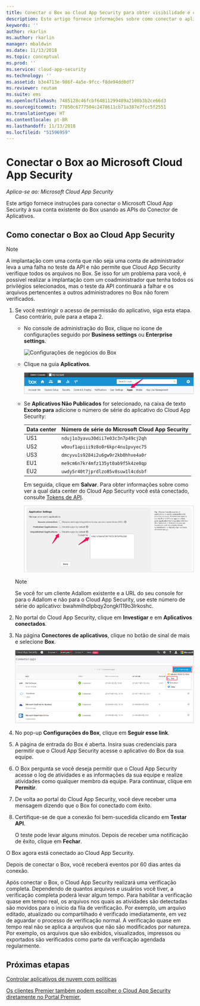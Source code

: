 ```yaml
---
title: Conectar o Box ao Cloud App Security para obter visibilidade e controle de uso | Microsoft Docs
description: Este artigo fornece informações sobre como conectar o aplicativo Box ao Cloud App Security usando o conector de API.
keywords: ''
author: rkarlin
ms.author: rkarlin
manager: mbaldwin
ms.date: 11/13/2018
ms.topic: conceptual
ms.prod: ''
ms.service: cloud-app-security
ms.technology: ''
ms.assetid: b3e4713e-986f-4a5e-9fcc-f8de94dd0df7
ms.reviewer: reutam
ms.suite: ems
ms.openlocfilehash: 7485128c46fcbf64811299489a2108b3b2ce66d3
ms.sourcegitcommit: 77850c6777504c2478611cb71a387e7fcc5f2551
ms.translationtype: HT
ms.contentlocale: pt-BR
ms.lasthandoff: 11/13/2018
ms.locfileid: "51596959"
---
```

# <a name="connect-box-to-microsoft-cloud-app-security"></a>Conectar o Box ao Microsoft Cloud App Security

*Aplica-se ao: Microsoft Cloud App Security*

Este artigo fornece instruções para conectar o Microsoft Cloud App Security à sua conta existente do Box usando as APIs do Conector de Aplicativos.  
  
## <a name="how-to-connect-box-to-cloud-app-security"></a>Como conectar o Box ao Cloud App Security  
  
> [!NOTE]  
>  A implantação com uma conta que não seja uma conta de administrador leva a uma falha no teste da API e não permite que Cloud App Security verifique todos os arquivos no Box. Se isso for um problema para você, é possível realizar a implantação com um coadministrador que tenha todos os privilégios selecionados, mas o teste da API continuará a falhar e os arquivos pertencentes a outros administradores no Box não forem verificados.  
  
1.  Se você restringir o acesso de permissão do aplicativo, siga esta etapa. Caso contrário, pule para a etapa 2.  
  
    -   No console de administração do Box, clique no ícone de configurações seguido por **Business settings** ou **Enterprise settings**.  
  
         ![Configurações de negócios do Box](./media/box-business-settings.png "box business settings")  
  
    -   Clique na guia **Aplicativos**.  
  
         ![Aplicativos do Box](./media/box-apps.png "box apps")  
  
    -   Se **Aplicativos Não Publicados** for selecionado, na caixa de texto **Exceto para** adicione o número de série do aplicativo do Cloud App Security:
     
         |Data center|Número de série do Microsoft Cloud App Security|
         |----|----|    
         |US1| `nduj1o3yavu30dii7e03c3n7p49cj2qh`|
         |US2|`w0ouf1apiii9z8o0r6kpr4nu1pvyec75`|
         |US3|`dmcyvu1s9284i2u6gw9r2kb0hhve4a0r`|
         |EU1|`me9cm6n7kr4mfz135yt0ab9f5k4ze8qp`|
         |EU2|`uwdy5r40t7jprdlzo85v8suw1l4cdsbf`|

        Em seguida, clique em **Salvar**. Para obter informações sobre como ver a qual data center do Cloud App Security você está conectado, consulte [Tokens de API](api-tokens.md). 
  
         ![Configurações de exceção no Box](./media/box-settings-except-for.png "box settings except for")  
  
    > [!NOTE]  
    >  Se você for um cliente Adallom existente e a URL do seu console for para o Adallom e não para o Cloud App Security, use este número de série do aplicativo: bwahmilhdlpbqy2ongkl119o3lrkoshc.  
  
2.  No portal do Cloud App Security, clique em **Investigar** e em **Aplicativos conectados**.  
  
3.  Na página **Conectores de aplicativos**, clique no botão de sinal de mais e selecione **Box**.  
  
     ![Conectar ao Box](./media/connect-box.png "connect box")  
  
4.  No pop-up **Configurações do Box**, clique em **Seguir esse link**.  
  
5.  A página de entrada do Box é aberta. Insira suas credenciais para permitir que o Cloud App Security acesse o aplicativo do Box da sua equipe.  
  
6.  O Box pergunta se você deseja permitir que o Cloud App Security acesse o log de atividades e as informações da sua equipe e realize atividades como qualquer membro da equipe. Para continuar, clique em **Permitir**.  
  
7.  De volta ao portal do Cloud App Security, você deve receber uma mensagem dizendo que o Box foi conectado com êxito.  
  
8.  Certifique-se de que a conexão foi bem-sucedida clicando em **Testar API**.  
  
     O teste pode levar alguns minutos. Depois de receber uma notificação de êxito, clique em **Fechar**.  
  
O Box agora está conectado ao Cloud App Security.  
 
Depois de conectar o Box, você receberá eventos por 60 dias antes da conexão.
  
Após conectar o Box, o Cloud App Security realizará uma verificação completa. Dependendo de quantos arquivos e usuários você tiver, a verificação completa poderá levar algum tempo. Para habilitar a verificação quase em tempo real, os arquivos nos quais as atividades são detectadas são movidos para o início da fila de verificação. Por exemplo, um arquivo editado, atualizado ou compartilhado é verificado imediatamente, em vez de aguardar o processo de verificação normal. A verificação quase em tempo real não se aplica a arquivos que não são modificados por natureza. Por exemplo, os arquivos que são exibidos, visualizados, impressos ou exportados são verificados como parte da verificação agendada regularmente.
  
## <a name="next-steps"></a>Próximas etapas 
[Controlar aplicativos de nuvem com políticas](control-cloud-apps-with-policies.md)   

[Os clientes Premier também podem escolher o Cloud App Security diretamente no Portal Premier.](https://premier.microsoft.com/)  
  
  